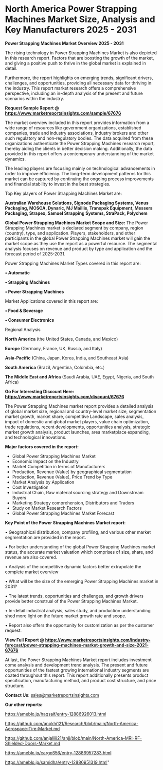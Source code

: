 # North America Power Strapping Machines Market Size, Analysis and Key Manufacturers 2025 - 2031

<Strong> Power Strapping Machines Market Overview 2025 - 2031</strong>

The rising technology in Power Strapping Machines Market is also depicted in this research report. Factors that are boosting the growth of the market, and giving a positive push to thrive in the global market is explained in detail.

Furthermore, the report highlights on emerging trends, significant drivers, challenges, and opportunities, providing all necessary data for thriving in the industry. This report market research offers a comprehensive perspective, including an in-depth analysis of the present and future scenarios within the industry.

<strong>Request Sample Report @ <a href=https://www.marketreportsinsights.com/sample/67676>https://www.marketreportsinsights.com/sample/67676</a></strong>

The market overview included in this report provides information from a wide range of resources like government organizations, established companies, trade and industry associations, industry brokers and other such regulatory and non-regulatory bodies. The data acquired from these organizations authenticate the Power Strapping Machines research report, thereby aiding the clients in better decision making. Additionally, the data provided in this report offers a contemporary understanding of the market dynamics.

The leading players are focusing mainly on technological advancements in order to improve efficiency. The long-term development patterns for this market can be captured by continuing the ongoing process improvements and financial stability to invest in the best strategies.

Top Key players of Power Strapping Machines Market are:

<strong>Australian Warehouse Solutions, Signode Packaging Systems, Venus Packaging, MOSCA, Dynaric, MJ Maillis, Transpak Equipment, Messers Packaging, Strapex, Samuel Strapping Systems, StraPack, Polychem</strong>

<strong><b>Global Power Strapping Machines Market Scope and Size:</b></strong>
The Power Strapping Machines market is declared segment by company, region (country), type, and application. Players, stakeholders, and other participants in the global Power Strapping Machines market will gain the market scope as they use the report as a powerful resource. The segmental analysis focuses on revenue and product by type and application and the forecast period of 2025-2031.

Power Strapping Machines Market Types covered in this report are:

<strong>• Automatic

• Strapping Machines

• Power Strapping Machines</strong>

Market Applications covered in this report are:

<strong>• Food & Beverage

• Consumer Electronics</strong> 

Regional Analysis

<strong>North America</strong> (the United States, Canada, and Mexico)

<strong>Europe</strong> (Germany, France, UK, Russia, and Italy)

<strong>Asia-Pacific</strong> (China, Japan, Korea, India, and Southeast Asia)

<strong>South America</strong> (Brazil, Argentina, Colombia, etc.)

<strong>The Middle East and Africa</strong> (Saudi Arabia, UAE, Egypt, Nigeria, and South Africa)

<strong>Go For Interesting Discount Here: <a href=https://www.marketreportsinsights.com/discount/67676>https://www.marketreportsinsights.com/discount/67676</a></strong>

The Power Strapping Machines market report provides a detailed analysis of global market size, regional and country-level market size, segmentation market growth, market share, competitive Landscape, sales analysis, impact of domestic and global market players, value chain optimization, trade regulations, recent developments, opportunities analysis, strategic market growth analysis, product launches, area marketplace expanding, and technological innovations.

<strong><b>Major factors covered in the report:</b></strong>
<ul>
  <li>Global Power Strapping Machines Market </li>
  <li>Economic Impact on the Industry</li>
  <li>Market Competition in terms of Manufacturers</li>
  <li>Production, Revenue (Value) by geographical segmentation</li>
  <li>Production, Revenue (Value), Price Trend by Type</li>
  <li>Market Analysis by Application</li>
  <li>Cost Investigation</li>
  <li>Industrial Chain, Raw material sourcing strategy and Downstream Buyers</li>
  <li>Marketing Strategy comprehension, Distributors and Traders</li>
  <li>Study on Market Research Factors</li>
  <li>Global Power Strapping Machines Market Forecast</li>
</ul>

<strong><b>Key Point of the Power Strapping Machines Market report:</b></strong>

• Geographical distribution, company profiling, and various other market segmentation are provided in the report.

• For better understanding of the global Power Strapping Machines market status, the accurate market valuation which comprises of size, share, and revenue are also covered.

• Analysis of the competitive dynamic factors better extrapolate the complete market overview

• What will be the size of the emerging Power Strapping Machines market in 2031?

• The latest trends, opportunities and challenges, and growth drivers provide better construal of the Power Strapping Machines Market.

• In-detail industrial analysis, sales study, and production understanding shed more light on the future market growth rate and scope.

• Report also offers the opportunity for customization as per the customer request.

<strong><b>View Full Report @ <a href=https://www.marketreportsinsights.com/industry-forecast/power-strapping-machines-market-growth-and-size-2021-67676>https://www.marketreportsinsights.com/industry-forecast/power-strapping-machines-market-growth-and-size-2021-67676</a></b></strong>


At last, the Power Strapping Machines Market report includes investment come analysis and development trend analysis. The present and future opportunities of the fastest growing international industry segments are coated throughout this report. This report additionally presents product specification, manufacturing method, and product cost structure, and price structure.

<strong>Contact Us:</strong>
sales@marketreportsinsights.com

<strong>Our other reports:</strong>

<a href=https://ameblo.jp/haqsaif/entry-12886926013.html>https://ameblo.jp/haqsaif/entry-12886926013.html</a>

<a href=https://github.com/anokhi121/Research/blob/main/North-America-Aerospace-Tire-Market.md>https://github.com/anokhi121/Research/blob/main/North-America-Aerospace-Tire-Market.md</a>

<a href=https://github.com/anjaliiii21/anjj/blob/main/North-America-MRI-RF-Shielded-Doors-Market.md>https://github.com/anjaliiii21/anjj/blob/main/North-America-MRI-RF-Shielded-Doors-Market.md</a>

<a href=https://ameblo.jp/cargo656/entry-12886957283.html>https://ameblo.jp/cargo656/entry-12886957283.html</a>

<a href=https://ameblo.jp/samidha/entry-12886951319.html>https://ameblo.jp/samidha/entry-12886951319.html</a>"
